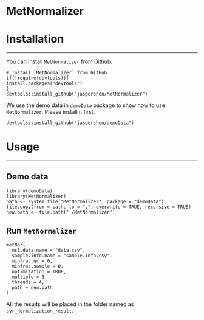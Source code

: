 # MetNormalizer

# Installation

---

You can install `MetNormalizer` from [Github](https://github.com/jaspershen/MetNormalizer).

```
# Install `MetNormalizer` from GitHub
if(!require(devtools)){
install.packages("devtools")
}
devtools::install_github("jaspershen/MetNormalizer")
```

We use the demo data in `demoData` package to show how to use `MetNormalizer`. Please install it first.

```{r,eval=FALSE,warning=FALSE, R.options=""}
devtools::install_github("jaspershen/demoData")
```

# Usage

---

## Demo data

```
library(demoData)
library(MetNormalizer)
path <- system.file("MetNormalizer", package = "demoData")
file.copy(from = path, to = ".", overwrite = TRUE, recursive = TRUE)
new.path <- file.path("./MetNormalizer")
```

## Run `MetNormalizer`

```
metNor(
  ms1.data.name = "data.csv",
  sample.info.name = "sample.info.csv",
  minfrac.qc = 0,
  minfrac.sample = 0,
  optimization = TRUE,
  multiple = 5,
  threads = 4,
  path = new.path
)
```

All the results will be placed in the folder named as `svr_normalization_result`.